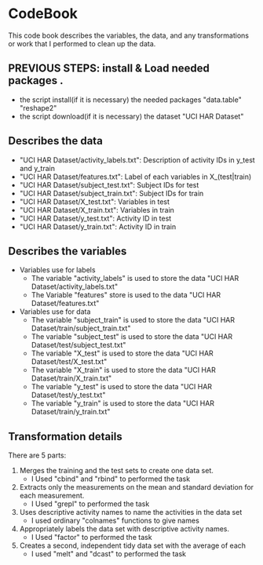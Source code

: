 # CodeBook

This code book  describes the variables, the data, and any transformations or work that I performed to clean up the data.

## PREVIOUS STEPS: install & Load needed packages .

*  the script install(if it is necessary) the needed packages "data.table" "reshape2"
*  the script download(if it is necessary) the dataset "UCI HAR Dataset"
 
## Describes the data
* "UCI HAR Dataset/activity_labels.txt": Description of activity IDs in y_test and y_train
* "UCI HAR Dataset/features.txt": Label of each variables in X_(test|train)
* "UCI HAR Dataset/subject_test.txt": Subject IDs for test
* "UCI HAR Dataset/subject_train.txt": Subject IDs for train
* "UCI HAR Dataset/X_test.txt": Variables in test
* "UCI HAR Dataset/X_train.txt": Variables in train
* "UCI HAR Dataset/y_test.txt": Activity ID in test
* "UCI HAR Dataset/y_train.txt": Activity ID in train


## Describes the variables

*  Variables use for labels
	* The variable "activity_labels" is used to store the data "UCI HAR Dataset/activity_labels.txt"
	* The Variable "features" store  is used to the data "UCI HAR Dataset/features.txt"  
*  Variables use for data
	* The variable "subject_train" is used to store the data "UCI HAR Dataset/train/subject_train.txt"
	* The variable "subject_test" is used to store the data "UCI HAR Dataset/test/subject_test.txt" 
	* The variable "X_test" is used to store the data "UCI HAR Dataset/test/X_test.txt" 
	* The variable "X_train" is used to store the data "UCI HAR Dataset/train/X_train.txt" 
	* The variable "y_test" is used to store the data "UCI HAR Dataset/test/y_test.txt" 
	* The variable "y_train" is used to store the data "UCI HAR Dataset/train/y_train.txt" 

## Transformation details

There are 5 parts:
1. Merges the training and the test sets to create one data set.
	* I Used "cbind" and "rbind" to performed the task
2. Extracts only the measurements on the mean and standard deviation for each measurement.
	* I Used "grepl" to performed the task
3. Uses descriptive activity names to name the activities in the data set
	* I used ordinary "colnames" functions to give names
4. Appropriately labels the data set with descriptive activity names.
	* I Used "factor" to performed the task
5. Creates a second, independent tidy data set with the average of each
	* I used "melt" and "dcast" to performed the task

 

